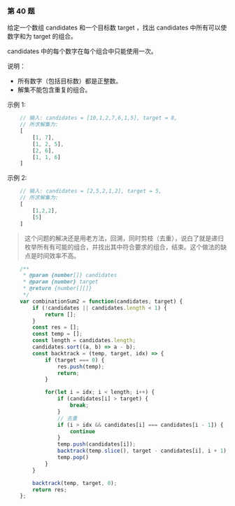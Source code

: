 ### 第 40 题

给定一个数组 candidates 和一个目标数 target ，找出 candidates 中所有可以使数字和为 target 的组合。

candidates 中的每个数字在每个组合中只能使用一次。

说明：

- 所有数字（包括目标数）都是正整数。
- 解集不能包含重复的组合。 

示例 1:
```js
    // 输入: candidates = [10,1,2,7,6,1,5], target = 8,
    // 所求解集为:
    [
        [1, 7],
        [1, 2, 5],
        [2, 6],
        [1, 1, 6]
    ]
```

示例 2:
```js
    // 输入: candidates = [2,5,2,1,2], target = 5,
    // 所求解集为:
    [
        [1,2,2],
        [5]
    ]
```

> 这个问题的解决还是用老方法，回溯，同时剪枝（去重），说白了就是递归枚举所有有可能的组合，并找出其中符合要求的组合，结束。这个做法的缺点是时间效率不高。

```js
    /**
     * @param {number[]} candidates
     * @param {number} target
     * @return {number[][]}
     */
    var combinationSum2 = function(candidates, target) {
        if (!candidates || candidates.length < 1) {
            return [];
        }
        const res = [];
        const temp = [];
        const length = candidates.length;
        candidates.sort((a, b) => a - b);
        const backtrack = (temp, target, idx) => {
            if (target === 0) {
                res.push(temp);
                return;
            }

            for(let i = idx; i < length; i++) {
                if (candidates[i] > target) {
                    break;
                }
                // 去重
                if (i > idx && candidates[i] === candidates[i - 1]) {
                    continue
                }
                temp.push(candidates[i]);
                backtrack(temp.slice(), target - candidates[i], i + 1);
                temp.pop()
            }
        }

        backtrack(temp, target, 0);
        return res;
    };

```
